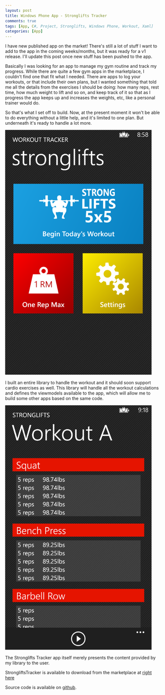 ```yaml
---
layout: post
title: Windows Phone App - Stronglifts Tracker
comments: true
tags: [App, C#, Project, Stronglifts, Windows Phone, Workout, Xaml]
categories: [App]
---
```

I have new published app on the market! There's still a lot of stuff I want to add to the app in the coming weeks/months, but it was ready for a v1 release.<!--more--> I'll update this post once new stuff has been pushed to the app.

Basically I was looking for an app to manage my gym routine and track my progress. While there are quite a few gym apps in the marketplace, I couldn't find one that fit what I needed. There are apps to log your workouts, or that include their own plans, but I wanted something that told me all the details from the exercises I should be doing: how many reps, rest time, how much weight to lift and so on, and keep track of it so that as I progress the app keeps up and increases the weights, etc, like a personal trainer would do.

So that's what I set off to build. Now, at the present moment it won't be able to do everything without a little help, and it's limited to one plan. But underneath it's ready to handle a lot more.

<img class="aligncenter" src="/assets/1_main.png" alt="1_main" width="474" />

I built an entire library to handle the workout and it should soon support cardio exercises as well. This library will handle all the workout calculations and defines the viewmodels available to the app, which will allow me to build some other apps based on the same code.

<img class="aligncenter" src="/assets/3_workout.png" alt="3_workout" width="474" />

The Stronglifts Tracker app itself merely presents the content provided by my library to the user.

StrongliftsTracker is available to download from the marketplace at <a href="http://bit.ly/strongliftswp8">right here</a>

Source code is available on <a href="https://github.com/fmmendo/WorkoutTracker">github</a>.
